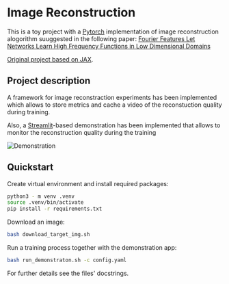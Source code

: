 # Image Reconstruction

This is a toy project with a [Pytorch](https://pytorch.org) implementation of image reconstruction alogorithm suuggested in the following paper: [Fourier Features Let Networks Learn High Frequency Functions in Low Dimensional Domains](https://arxiv.org/abs/2006.10739)

[Original project based on JAX](https://github.com/tancik/fourier-feature-networks).

## Project description
A framework for image reconstraction experiments has been implemented which allows to store metrics and cache a video of the reconstuction quality during training.

Also, a [Streamlit](https://streamlit.io/)-based demonstration has been implemented that allows to monitor the reconstruction quality during the training

![Demonstration](https://drive.google.com/uc?export=view&id=1ywqvPVTrUK1LpWlOBH_YshvRmZDh06ut)
## Quickstart

Create virtual environment and install required packages:
```bash
python3 - m venv .venv
source .venv/bin/activate
pip install -r requirements.txt
```

Download an image:
```bash
bash download_target_img.sh
```

Run a training process together with the demonstration app:

```bash
bash run_demonstraton.sh -c config.yaml
```

For further details see the files' docstrings.